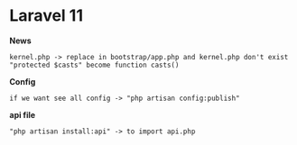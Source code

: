 # Laravel 11 

**News**
````
kernel.php -> replace in bootstrap/app.php and kernel.php don't exist
"protected $casts" become function casts()
````
**Config**
````
if we want see all config -> "php artisan config:publish"
````
**api file**
````
"php artisan install:api" -> to import api.php 
````

